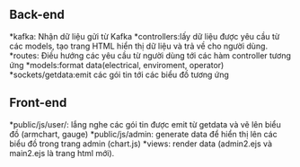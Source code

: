 
## **Back-end**
*kafka: Nhận dữ liệu gửi từ Kafka
*controllers:lấy dữ liệu được yêu cầu từ các models, 
tạo trang HTML hiển thị dữ liệu và trả về cho người dùng.
*routes: Điều hướng các yêu cầu từ người dùng tới các hàm controller tương ứng
*models:format data(electrical, enviroment, operator)
*sockets/getdata:emit các gói tin tới các biểu đồ tương ứng 

## **Front-end**
*public/js/user/: lắng nghe các gói tin được emit từ getdata và vẽ lên biểu đồ (armchart, gauge)
*public/js/admin: generate data để hiển thị lên các biểu đồ trong trang admin (chart.js)
*views: render data (admin2.ejs và main2.ejs là trang html mới).

